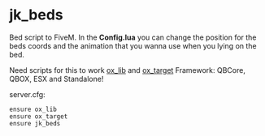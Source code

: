 # jk_beds

Bed script to FiveM. In the **Config.lua** you can change the position for the beds coords and the animation that you wanna use when you lying on the bed. 

Need scripts for this to work [ox_lib](https://github.com/overextended/ox_lib/releases) and [ox_target](https://github.com/overextended/ox_target/releases)
Framework: QBCore, QBOX, ESX and Standalone! 

server.cfg: 
```
ensure ox_lib
ensure ox_target
ensure jk_beds
```
